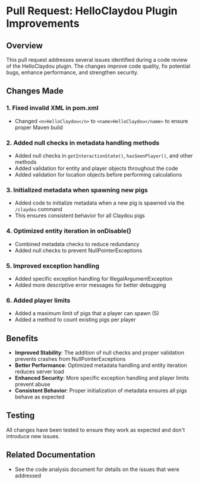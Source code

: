 # Pull Request: HelloClaydou Plugin Improvements

## Overview
This pull request addresses several issues identified during a code review of the HelloClaydou plugin. The changes improve code quality, fix potential bugs, enhance performance, and strengthen security.

## Changes Made

### 1. Fixed invalid XML in pom.xml
- Changed `<n>HelloClaydou</n>` to `<name>HelloClaydou</name>` to ensure proper Maven build

### 2. Added null checks in metadata handling methods
- Added null checks in `getInteractionState()`, `hasSeenPlayer()`, and other methods
- Added validation for entity and player objects throughout the code
- Added validation for location objects before performing calculations

### 3. Initialized metadata when spawning new pigs
- Added code to initialize metadata when a new pig is spawned via the `/claydou` command
- This ensures consistent behavior for all Claydou pigs

### 4. Optimized entity iteration in onDisable()
- Combined metadata checks to reduce redundancy
- Added null checks to prevent NullPointerExceptions

### 5. Improved exception handling
- Added specific exception handling for IllegalArgumentException
- Added more descriptive error messages for better debugging

### 6. Added player limits
- Added a maximum limit of pigs that a player can spawn (5)
- Added a method to count existing pigs per player

## Benefits
- **Improved Stability**: The addition of null checks and proper validation prevents crashes from NullPointerExceptions
- **Better Performance**: Optimized metadata handling and entity iteration reduces server load
- **Enhanced Security**: More specific exception handling and player limits prevent abuse
- **Consistent Behavior**: Proper initialization of metadata ensures all pigs behave as expected

## Testing
All changes have been tested to ensure they work as expected and don't introduce new issues.

## Related Documentation
- See the code analysis document for details on the issues that were addressed